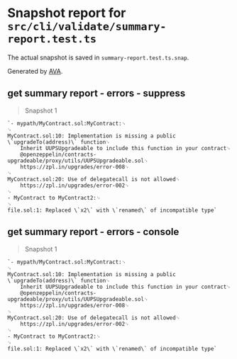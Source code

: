 # Snapshot report for `src/cli/validate/summary-report.test.ts`

The actual snapshot is saved in `summary-report.test.ts.snap`.

Generated by [AVA](https://avajs.dev).

## get summary report - errors - suppress

> Snapshot 1

    `- mypath/MyContract.sol:MyContract:␊
    ␊
    MyContract.sol:10: Implementation is missing a public \`upgradeTo(address)\` function␊
        Inherit UUPSUpgradeable to include this function in your contract␊
        @openzeppelin/contracts-upgradeable/proxy/utils/UUPSUpgradeable.sol␊
        https://zpl.in/upgrades/error-008␊
    ␊
    MyContract.sol:20: Use of delegatecall is not allowed␊
        https://zpl.in/upgrades/error-002␊
    ␊
    - MyContract to MyContract2:␊
    ␊
    file.sol:1: Replaced \`x2\` with \`renamed\` of incompatible type`

## get summary report - errors - console

> Snapshot 1

    `- mypath/MyContract.sol:MyContract:␊
    ␊
    MyContract.sol:10: Implementation is missing a public \`upgradeTo(address)\` function␊
        Inherit UUPSUpgradeable to include this function in your contract␊
        @openzeppelin/contracts-upgradeable/proxy/utils/UUPSUpgradeable.sol␊
        https://zpl.in/upgrades/error-008␊
    ␊
    MyContract.sol:20: Use of delegatecall is not allowed␊
        https://zpl.in/upgrades/error-002␊
    ␊
    - MyContract to MyContract2:␊
    ␊
    file.sol:1: Replaced \`x2\` with \`renamed\` of incompatible type`
